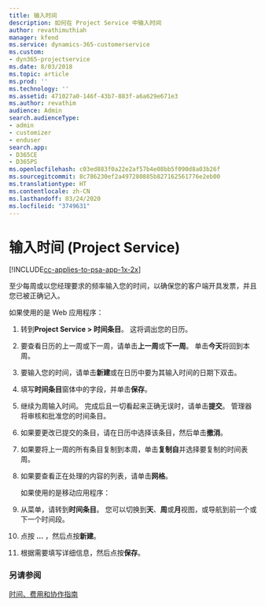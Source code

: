 ```yaml
---
title: 输入时间
description: 如何在 Project Service 中输入时间
author: revathimuthiah
manager: kfend
ms.service: dynamics-365-customerservice
ms.custom:
- dyn365-projectservice
ms.date: 8/03/2018
ms.topic: article
ms.prod: ''
ms.technology: ''
ms.assetid: 471027a0-146f-43b7-883f-a6a629e671e3
ms.author: revathim
audience: Admin
search.audienceType:
- admin
- customizer
- enduser
search.app:
- D365CE
- D365PS
ms.openlocfilehash: c03ed883f0a22e2af57b4e08bb5f090d8a03b26f
ms.sourcegitcommit: 8c786230ef2a497280885b827162561776e2eb00
ms.translationtype: HT
ms.contentlocale: zh-CN
ms.lasthandoff: 03/24/2020
ms.locfileid: "3749631"
---
```

# <a name="enter-time-project-service"></a>输入时间 (Project Service)

[!INCLUDE[cc-applies-to-psa-app-1x-2x](../includes/cc-applies-to-psa-app-1x-2x.md)]

至少每周或以您经理要求的频率输入您的时间，以确保您的客户端开具发票，并且您已被正确记入。  
  
 如果使用的是 Web 应用程序：  
  
1. 转到**Project Service > 时间条目**。 这将调出您的日历。  
  
2. 要查看日历的上一周或下一周，请单击**上一周**或**下一周**。 单击**今天**将回到本周。  
  
3. 要输入您的时间，请单击**新建**或在日历中要为其输入时间的日期下双击。  
  
4. 填写**时间条目**窗体中的字段，并单击**保存**。  
  
5. 继续为周输入时间。 完成后且一切看起来正确无误时，请单击**提交**。 管理器将审核和批准您的时间条目。  
  
6. 如果要更改已提交的条目，请在日历中选择该条目，然后单击**撤消**。  
  
7. 如果要将上一周的所有条目复制到本周，单击**复制自**并选择要复制的时间表周。  
  
8. 如果要查看正在处理的内容的列表，请单击**网格**。  
  
   如果使用的是移动应用程序：  
  
9. 从菜单，请转到**时间条目**。     您可以切换到**天**、**周**或**月**视图，或导航到前一个或下一个时间段。  
  
10. 点按 **…** ，然后点按**新建**。  
  
11. 根据需要填写详细信息，然后点按**保存**。  
  
### <a name="see-also"></a>另请参阅  
 [时间、费用和协作指南](../project-service/time-expense-collaboration-guide.md)
